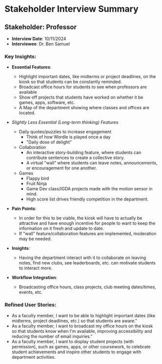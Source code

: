 # Stakeholder Interview Summary
## Stakeholder: Professor
- **Interview Date**: 10/11/2024
- **Interviewee**: Dr. Ben Samuel
### Key Insights:
- **Essential Features**: 
	- Highlight important dates, like midterms or project deadlines, on the kiosk so that students can be constantly reminded.
	- Broadcast office hours for students to see when professors are available
	- Show off projects that students have worked on whether it be games, apps, software, etc.
	- A Map of the department showing where classes and offices are located.

- *Slightly Less Essential (Long-term thinking) Features*
	- Daily quotes/puzzles to increase engagement
		- Think of how Wordle is played once a day
		- "Daily dose of delight"
	- Collaboration
		- An interactive story-building feature, where students can contribute sentences to create a collective story.
		- A virtual "wall" where students can leave notes, announcements, or encouragement for one another.
	- Games
		- Flappy bird
		- Fruit Ninja
		- Game Dev class/IGDA projects made with the motion sensor in mind.
		- High score list drives friendly competition in the department.
- **Pain Points**: 
	- In order for this to be viable, the kiosk will have to actually be attractive and have enough incentive for people to want to keep the information on it fresh and update to date.
	- If "wall" feature/collaboration features are implemented, moderation may be needed.
- **Insights**: 
	- Having the department interact with it to collaborate on leaving notes, find new clubs, see leaderboards, etc. can motivate students to interact more.
- **Workflow Integration**: 
	- Broadcasting office hours, class projects, club meeting dates/times, events, etc.
### Refined User Stories:
- As a faculty member, I want to be able to highlight important dates (like midterms, project deadlines, etc.) so that students are aware."
- As a faculty member, I want to broadcast my office hours on the kiosk so that students know when I'm available, improving accessibility and reducing the number of email inquiries."
- As a faculty member, I want to display student projects (with permission), such as games, apps, or other coursework, to celebrate student achievements and inspire other students to engage with department activities.
